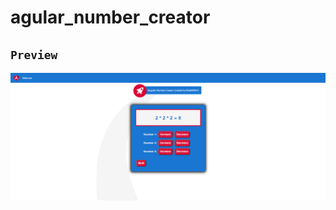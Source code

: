 # agular_number_creator
###
## `Preview`
![ScreenShot](https://github.com/Rafail1992/agular_number_creator/blob/main/Preview.png)
